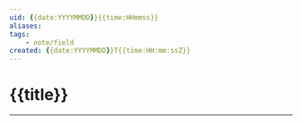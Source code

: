 ```yaml
---
uid: {{date:YYYYMMDD}}{{time:HHmmss}}
aliases:
tags: 
    - note/field
created: {{date:YYYYMMDD}}T{{time:HH:mm:ssZ}}
---
```

# {{title}}
---
